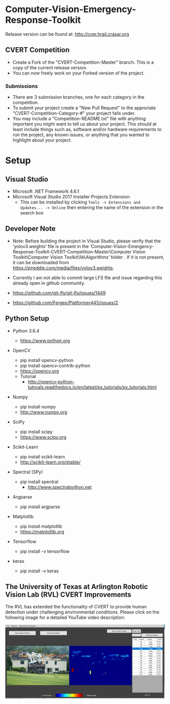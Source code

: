 # Computer-Vision-Emergency-Response-Toolkit

Release version can be found at: http://cver.hrail.crasar.org

## CVERT Competition
* Create a Fork of the "CVERT-Competition-Master" branch. This is a copy of the current release version.
* You can now freely work on your Forked version of the project.

### Submissions
* There are 3 submission branches, one for each category in the competition.
* To submit your project create a "New Pull Request" to the approriate "CVERT-Competition-Category-#" your project falls under. 
* You may include a "Competition-README.txt" file with anything important you might want to tell us about your project. This should at least include things such as, software and/or hardware requirements to run the project, any known issues, or anything that you wanted to highlight about your project.


# Setup

## Visual Studio
* Microsoft .NET Framework 4.6.1
* Microsoft Visual Studio 2017 Installer Projects Extension
  * This can be installed by clicking ```Tools -> Extensions and Updates... -> Online``` then entering the name of the extension in the search box
  
## Developer Note
* Note: Before building the project in Visual Studio, please verify that the ‘yolov3.weights’ file is present in the ‘Computer-Vision-Emergency-Response-Toolkit-CVERT-Competition-Master\Computer Vision Toolkit\Computer Vision Toolkit\lib\Algorithms’ folder . If it is not present, it can be downloaded from https://pjreddie.com/media/files/yolov3.weights. 

* Currently I am not able to commit large LFS file and issue regarding this already open in github community.
* https://github.com/git-lfs/git-lfs/issues/1449
* https://github.com/Fergex/Platformer445/issues/2
  

## Python Setup
* Python 3.6.4
  * https://www.python.org
  
* OpenCV
  * pip install opencv-python
  * pip install opencv-contrib-python
  * https://opencv.org
  * Tutorial
    * http://opencv-python-tutroals.readthedocs.io/en/latest/py_tutorials/py_tutorials.html
* Numpy
  * pip install numpy
  * http://www.numpy.org
* SciPy
  * pip install scipy
  * https://www.scipy.org
* Scikit-Learn
  * pip install scikit-learn
  * http://scikit-learn.org/stable/
* Spectral (SPy)
  * pip install spectral
    * http://www.spectralpython.net
* Argparse
  * pip install argparse
* Matplotlib
  * pip install matplotlib
  * https://matplotlib.org
* Tensorflow
  * pip install -v tensorflow
* keras
  * pip install -v keras
  
 ## The University of Texas at Arlington Robotic Vision Lab (RVL) CVERT Improvements
 
The RVL has extended the functionality of CVERT to provide human detection under challenging environmental conditions. Please click on the following image for a detailed YouTube video description:

[![Watch Video here](https://github.com/robotic-vision-lab/Computer-Vision-Emergency-Response-Toolkit/blob/master/Documentation/Image/result.JPG)](https://youtu.be/xPBmQ31Bv-Y)
